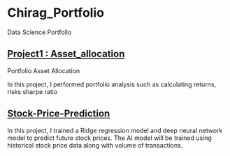 # Chirag_Portfolio
Data Science Portfolio

## [Project1 : Asset_allocation](https://github.com/chiggy1997/Asset_allocation)
Portfolio Asset Allocation

In this project, I performed portfolio analysis such as calculating returns, risks sharpe ratio

## [Stock-Price-Prediction](https://github.com/chiggy1997/Stock-Price-Prediction)
In this project, I trained a Ridge regression model and deep neural network model to predict future stock prices.
The AI model will be trained using historical stock price data along with volume of transactions.
